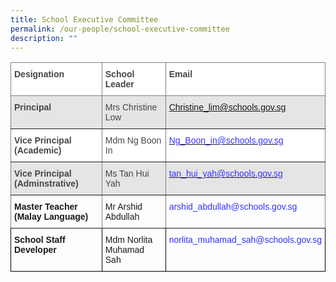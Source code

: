 ```yaml
---
title: School Executive Committee
permalink: /our-people/school-executive-committee
description: ""
---
```

<style type="text/css">
.tg  {border-collapse:collapse;border-spacing:0;}
.tg td{border-color:black;border-style:solid;border-width:1px;font-family:Arial, sans-serif;font-size:14px;
  overflow:hidden;padding:10px 5px;word-break:normal;}
.tg th{border-color:black;border-style:solid;border-width:1px;font-family:Arial, sans-serif;font-size:14px;
  font-weight:normal;overflow:hidden;padding:10px 5px;word-break:normal;}
.tg .tg-5hfz{border-color:inherit;color:#68cbd0;text-align:left;vertical-align:top}
.tg .tg-j7gb{background-color:#FFF;border-color:inherit;color:#454545;font-weight:bold;text-align:left;vertical-align:top}
.tg .tg-xfif{background-color:#E5E5E5;border-color:inherit;color:#454545;font-weight:bold;text-align:left;vertical-align:top}
.tg .tg-4z20{background-color:#E5E5E5;border-color:inherit;color:#454545;text-align:left;vertical-align:top}
.tg .tg-2yuz{background-color:#E5E5E5;border-color:inherit;color:#3531ff;text-align:left;vertical-align:top}
.tg .tg-wl7u{background-color:#FFF;border-color:inherit;color:#454545;text-align:left;vertical-align:top}
.tg .tg-mxd1{background-color:#FFF;border-color:inherit;color:#E62F14;text-align:left;vertical-align:top}
.tg .tg-vb77{background-color:#E5E5E5;border-color:inherit;color:#E62F14;text-align:left;vertical-align:top}
.tg .tg-0pky{border-color:inherit;text-align:left;vertical-align:top}
.tg .tg-0lax{text-align:left;vertical-align:top}
</style>
<table class="tg">
<thead>
  <tr>
    <th class="tg-j7gb">Designation</th>
    <th class="tg-j7gb">School Leader</th>
    <th class="tg-j7gb">Email</th>
  </tr>
</thead>
<tbody>
  <tr>
    <td class="tg-xfif">Principal</td>
    <td class="tg-4z20"><span style="font-weight:400;font-style:normal">Mrs Christine Low</span></td>
    <td class="tg-2yuz"><a href="mailto:Tracy_TAN@schools.gov.sg" target="_blank" rel="noopener noreferrer"><span style="font-weight:400;font-style:normal">Christine_lim@schools.gov.sg</span></a></td>
  </tr>
  <tr>
    <td class="tg-j7gb"><span style="font-weight:bold">Vice Principal (Academic) </span></td>
    <td class="tg-wl7u"><span style="font-weight:400;font-style:normal">Mdm Ng Boon In</span></td>
    <td class="tg-mxd1"><a href="mailto:Choong_Pek_Lan@schools.gov.sg" target="_blank" rel="noopener noreferrer"><span style="font-weight:400;font-style:normal;color:#3531FF">Ng_Boon_in@schools.gov.sg</span></a></td>
  </tr>
  <tr>
    <td class="tg-xfif">Vice Principal (Adminstrative)</td>
    <td class="tg-4z20"><span style="font-weight:400;font-style:normal">Ms Tan Hui Yah</span></td>
    <td class="tg-vb77"><a href="mailto:Philip_MOORTHY@schools.gov.sg" target="_blank" rel="noopener noreferrer"><span style="font-weight:400;font-style:normal;color:#3531FF">tan_hui_yah@schools.gov.sg</span></a></td>
  </tr>
  <tr>
    <td class="tg-0pky"><span style="font-weight:bold">Master Teacher (Malay Language)</span></td>
    <td class="tg-0pky"><span style="font-weight:400;font-style:normal">Mr Arshid Abdullah</span></td>
    <td class="tg-5hfz"><span style="font-weight:400;font-style:normal;color:#3531FF">arshid_abdullah@schools.gov.sg</span></td>
  </tr>
  <tr>
    <td class="tg-0lax"><span style="font-weight:bold">School Staff Developer</span></td>
    <td class="tg-0lax"><span style="font-weight:400;font-style:normal">Mdm Norlita Muhamad Sah</span></td>
    <td class="tg-0lax"><span style="font-weight:400;font-style:normal;color:#3531FF">norlita_muhamad_sah@schools.gov.sg</span></td>
  </tr>
</tbody>
</table>


